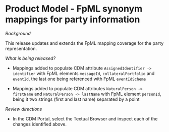 # Product Model - FpML synonym mappings for party information

_Background_

This release updates and extends the FpML mapping coverage for the party representation.

_What is being released?_

* Mappings added to populate CDM attribute `AssignedIdentifier -> identifier` with FpML elements `messageId`, `collateralPortfolio` and `eventId`, the last one being referenced with FpML `eventIdScheme`

* Mappings added to populate CDM attributes `NaturalPerson -> firstName` and `NaturalPerson -> lastName` with FpML element `personId`, being it two strings (first and last name) separated by a point

_Review directions_

* In the CDM Portal, select the Textual Browser and inspect each of the changes identified above.

